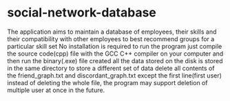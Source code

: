# social-network-database
The application aims to maintain a database of employees, their skills and their compatibility with other employees to best recommend groups for a particular skill set
No installation is required to run the program
just compile the source code(cpp) file with the GCC C++ compiler on your computer and then run the binary(.exe) file created
all the data stored on the disk is stored in the same directory
to store a different set of data delete all contents of the friend_graph.txt and discordant_graph.txt except the first line(first user) instead of deleting the whole file,
the program may support deletion of multiple user at once in the future.
